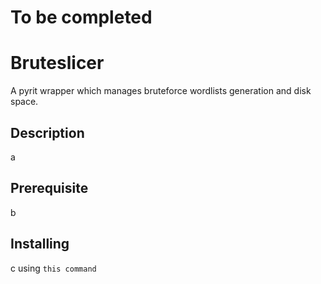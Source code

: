 # To be completed

# Bruteslicer
A pyrit wrapper which manages bruteforce wordlists generation and disk space.

## Description
a

## Prerequisite
b

## Installing
c 
using `this command`
